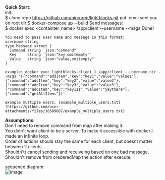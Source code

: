 <b>Quick Start</b>: <br />
  init: <br />
    $ clone repo https://github.com/nircoren/lightblocks.git
    put .env i sent you on root dir
   $  docker-compose up --build
  Send messages: <br />
    $ docker exec <containter_name> /app/client --username <username> --msgs <msgs>
    Done!
    
    You need to pass user name and message in this format:
    username string
    type Message struct {
      Command string `json:"command"`
      Key     string `json:"key,omitempty"`
      Value   string `json:"value,omitempty"`
    }

    example: docker exec lightblocks-client-1 /app/client --username nir --msgs '[{"command":"addItem","key":"key1","value":"value1"},{"command":"addItem","key":"key2","value":"value2"},{"command":"addItem","key":"key3","value":"value3"},{"command":"addItem","key":"key111","value":"yaythere"},{"command":"getAllItems"}]'
    
    example multiple users: [example_multiple_users.txt](https://github.com/user-attachments/files/16509687/example_multiple_users.txt)

<b> Assumptions: </b> <br />
	Don't need to remove command from map after making it. <br />
	You didn't want client to be a server. To make it accessible with docker I made an infinite loop. <br />
	Order of actions should stay the same for each client, but doesnt matter between 2 clients. <br />
	Shouldn'tt cancel sending and receiveing based on one bad message. <br />
	Shouldn't remove from orederedMap the action after execute. <br />


sequence diagram: <br />
![image](https://github.com/user-attachments/assets/6576bc41-03c6-4500-ba8e-e94ea800a2f6)
